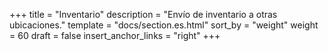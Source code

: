 +++
title = "Inventario"
description = "Envío de inventario a otras ubicaciones."
template = "docs/section.es.html"
sort_by = "weight"
weight = 60
draft = false
insert_anchor_links = "right"
+++
